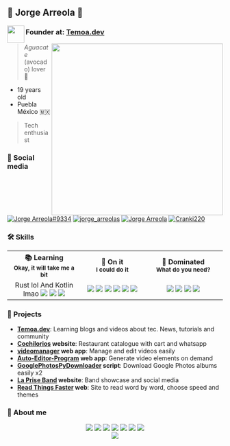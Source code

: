 ## 🥐 Jorge Arreola 🥑


<p>
  <img width="40" align='left' src="https://temoa.dev/temoa-logo.png">
</p>

### Founder at: <a href="https://temoa.dev">Temoa.dev</a></span>

  <img width="400" align='right' src="https://github-readme-stats.vercel.app/api?username=JorgeArreolaS&theme=github_dark&count_private=true&show_icons=true">
</p>

> *Aguacate* (avocado) lover 🥑

- 19 years old
- Puebla México 🇲🇽

> Tech enthusiast



### 🥂 Social media

[![Jorge Arreola#9334](https://img.shields.io/badge/Discord-7289DA?style=for-the-badge&logo=discord&logoColor=white)](https://discordapp.com/users/728734859429675028)
[![jorge_arreolas](https://img.shields.io/badge/Instagram-E4405F?style=for-the-badge&logo=instagram&logoColor=white)](https://www.instagram.com/jorgearreolas.exe/)
[![Jorge Arreola](https://img.shields.io/badge/Spotify-1ED760?&style=for-the-badge&logo=spotify&logoColor=white)](https://open.spotify.com/user/btzfv0xpa94sy8bolqzp5y7cc?si=1fc52609d39841b2)
[![Cranki220](https://img.shields.io/badge/YouTube-FF0000?style=for-the-badge&logo=youtube&logoColor=white)](https://www.youtube.com/channel/UCnUeQ0nEh9toLQ_Pee8FCDA)

### 🛠 Skills

<table border="0">
    <tr>
    <th width="500px">
      📚 Learning
      <br/>
      <sub>Okay, it will take me a bit</sub>
     </th>
    <th width="500px">
      🎯 On it
      <br/>
      <sub>I could do it</sub>
     </th>
    <th width="500px">
      🔱 Dominated
      <br/>
      <sub>What do you need?</sub>
     </th>
  </tr>
  <tr>
    <td align="center">
      Rust lol
      And Kotlin lmao
      <img src="https://img.shields.io/badge/TensorFlow-FF6F00?style=for-the-badge&logo=tensorflow&logoColor=white"/>
      <img src="https://img.shields.io/badge/LaTeX-47A141?style=for-the-badge&logo=LaTeX&logoColor=white"/>
      <img src="https://img.shields.io/badge/Ionic-3880FF?style=for-the-badge&logo=ionic&logoColor=white"/>
      </td>
    <td align="center">
      <img src="https://img.shields.io/badge/next.js-000000?style=for-the-badge&logo=nextdotjs&logoColor=white"/>
      <img src="https://img.shields.io/badge/firebase-ffca28?style=for-the-badge&logo=firebase&logoColor=black"/>
      <img src="https://img.shields.io/badge/C%2B%2B-00599C?style=for-the-badge&logo=c%2B%2B&logoColor=white"/>
      <img src="https://img.shields.io/badge/strapi-2e7eea?style=for-the-badge&logo=strapi&logoColor=white"/>
      <img src="https://img.shields.io/badge/Express.js-000000?style=for-the-badge&logo=express&logoColor=white"/>
      <img src="https://img.shields.io/badge/Python-3776AB?style=for-the-badge&logo=python&logoColor=white"/>
    </td>
    <td align="center">
      <img src="https://img.shields.io/badge/TypeScript-007ACC?style=for-the-badge&logo=typescript&logoColor=white"/>
      <img src="https://img.shields.io/badge/JavaScript-323330?style=for-the-badge&logo=javascript&logoColor=F7DF1E"/>
      <img src="https://img.shields.io/badge/React-20232A?style=for-the-badge&logo=react&logoColor=61DAFB"/>
      <img src="https://img.shields.io/badge/Arduino-00979D?style=for-the-badge&logo=Arduino&logoColor=white"/>
     </td>
  </tr>
  </table>
  
  
  ### 🔰 Projects
  
  - **[Temoa.dev](https://temoa.dev)**: Learning blogs and videos about tec. News, tutorials and community
  - **[Cochilorios](https://catalogocochilorios.web.app/) website**: Restaurant catalogue with cart and whatsapp
  - **[videomanager](https://github.com/JorgeArreolaS/videomanager) web app**: Manage and edit videos easily
  - **[Auto-Editor-Program](https://github.com/JorgeArreolaS/Auto-Editor-Program) web app**: Generate video elements on demand
  - **[GooglePhotosPyDownloader](https://github.com/JorgeArreolaS/GooglePhotosPyDownloader) script**: Download Google Photos albums easily x2 
  - **[La Prise Band](https://lapriseband.web.app/) website**: Band showcase and social media
  - **[Read Things Faster](https://angelica15.web.app/) web**: Site to read word by word, choose speed and themes

### 🥐 About me

<div align="center">
  <img src="https://img.shields.io/badge/Notion-000000?style=for-the-badge&logo=notion&logoColor=white"/>
  <img src="https://img.shields.io/badge/Ubuntu-E95420?style=for-the-badge&logo=ubuntu&logoColor=white"/>
  <img src="https://img.shields.io/badge/Windows-0078D6?style=for-the-badge&logo=windows&logoColor=white"/>
  <img src="https://img.shields.io/badge/oh_my_zsh-1A2C34?style=for-the-badge&logo=ohmyzsh&logoColor=white"/>
  <img src="https://img.shields.io/badge/Brave-FF1B2D?style=for-the-badge&logo=Brave&logoColor=white"/>
  <img src="https://img.shields.io/badge/Jupyter-F37626.svg?&style=for-the-badge&logo=Jupyter&logoColor=white"/>
  <img src="https://img.shields.io/badge/NeoVim-%2357A143.svg?&style=for-the-badge&logo=neovim&logoColor=white"/>
  
</div>

<div align="center">
    <img src="https://github-profile-summary-cards.vercel.app/api/cards/profile-details?username=JorgeArreolaS&theme=github_dark"/>
 </div>
